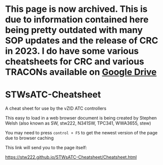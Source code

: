 # This page is now archived. This is due to information contained here being pretty outdated with many SOP updates and the release of CRC in 2023. I do have some various cheatsheets for CRC and various TRACONs available on [Google Drive](https://drive.google.com/drive/folders/1ob1CTg8-coUqRSqZXCTreGTlQdGgGAnl)

# STWsATC-Cheatsheet
A cheat sheet for use by the vZID ATC controllers


This easy to load in a web browser document is being created by Stephen Welsh (also known as SW, stw222, N341SW, TPC341, WWA3655, stew)


You may need to press `control + F5` to get the newest version of the page due to browser caching

This link will send you to the page itself:

https://stw222.github.io/STWsATC-Cheatsheet/Cheatsheet.html

